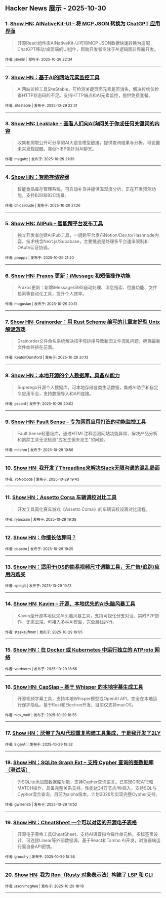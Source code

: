 ## Hacker News 展示 - 2025-10-30


### 1. [Show HN: AINativeKit-UI – 将 MCP JSON 转换为 ChatGPT 应用界面](https://news.ycombinator.com/item?id=45753972)
> 开源React组件库AINativeKit-UI可将MCP JSON数据快速转换为适配ChatGPT移动/桌面端的UI组件，帮助开发者专注于AI逻辑而非界面开发。

<sub>作者: jakelin | 发布于: 2025-10-29 22:34</sub>

---

### 2. [Show HN：基于AI的网站元素监控工具](https://news.ycombinator.com/item?id=45753950)
> AI网站监控工具SiteStable，可检测关键页面元素是否消失，解决传统仅检查HTTP状态码的不足。支持HTTP端点和AI元素监控，提供免费套餐。

<sub>作者: sitestable | 发布于: 2025-10-29 22:31</sub>

---

### 3. [Show HN: Leaklake – 查看人们向AI询问关于你或任何关键词的内容](https://news.ycombinator.com/item?id=45753414)
> 收集和爬取公开可分享的AI大语言模型链接，提供查询结果与分析，可设置未来发现提醒。类似HIBP但针对AI聊天。

<sub>作者: megahz | 发布于: 2025-10-29 21:39</sub>

---

### 4. [Show HN：智能存储容器](https://news.ycombinator.com/item?id=45753281)
> 智能食品库存管理系统，可自动补货并提供温湿度分析，正在开发预测功能，支持B2B和B2C场景。

<sub>作者: chicalidude | 发布于: 2025-10-29 21:26</sub>

---

### 5. [Show HN: AllPub – 智能跨平台发布工具](https://news.ycombinator.com/item?id=45753196)
> 独立开发者创建AllPub工具，一键跨平台发布Notion/Dev.to/Hashnode内容。技术栈含Next.js/Supabase，主要挑战是处理多平台速率限制和OAuth认证协调。

<sub>作者: pbopps | 发布于: 2025-10-29 21:20</sub>

---

### 6. [Show HN: Praxos 更新：iMessage 和短信操作功能](https://news.ycombinator.com/item?id=45752463)
> Praxos更新：新增iMessage/SMS自动处理、消息搜索、位置功能、文件检索等自动化工具，提升个人效率。

<sub>作者: mogusian | 发布于: 2025-10-29 20:15</sub>

---

### 7. [Show HN: Grainorder：用 Rust Scheme 编写的儿童友好型 Unix 解谜游戏](https://news.ycombinator.com/item?id=45752423)
> Grainorder文件命名系统解决按字母排序导致新旧文件混乱问题，确保最新文件始终排在前面。

<sub>作者: KeatonDunsford | 发布于: 2025-10-29 20:12</sub>

---

### 8. [Show HN：本地开源的个人数据库，具备AI能力](https://news.ycombinator.com/item?id=45752289)
> Superego开源个人数据库，可本地存储各类生活数据，集成AI助手和自定义应用平台，支持数据导入和API连接。

<sub>作者: pscanf | 发布于: 2025-10-29 20:02</sub>

---

### 9. [Show HN: Fault Sense – 专为网页应用打造的功能监控工具](https://news.ycombinator.com/item?id=45752229)
> Fault Sense轻量级库，通过HTML注释监测网站功能异常，解决产品分析和追踪工具无法检测"应发生但未发生"的问题。

<sub>作者: mitchm | 发布于: 2025-10-29 19:58</sub>

---

### 10. [Show HN: 我开发了Threadline来解决Slack无限沟通的混乱局面](https://news.ycombinator.com/item?id=45752052)

<sub>作者: YoNoCode | 发布于: 2025-10-29 19:43</sub>

---

### 11. [Show HN：Assetto Corsa 车辆调校对比工具](https://news.ycombinator.com/item?id=45751970)
> 开发工具简化赛车游戏《Assetto Corsa》的车辆调校设置对比流程。

<sub>作者: ryanxsim | 发布于: 2025-10-29 19:38</sub>

---

### 12. [Show HN：你擅长估算吗？](https://news.ycombinator.com/item?id=45751827)

<sub>作者: dcastm | 发布于: 2025-10-29 19:29</sub>

---

### 13. [Show HN：适用于iOS的简易视频尺寸调整工具，无广告/追踪/应用内购买](https://news.ycombinator.com/item?id=45751604)

<sub>作者: spieglt | 发布于: 2025-10-29 19:13</sub>

---

### 14. [Show HN: Kavim – 开源、本地优先的AI头脑风暴工具](https://news.ycombinator.com/item?id=45751519)
> Kavim是开源本地优先AI头脑风暴工具，支持可视化分支对话、实时P2P协作，无需云端，可接入多种AI模型，完全离线运行。

<sub>作者: staskaufman | 发布于: 2025-10-29 19:05</sub>

---

### 15. [Show HN：在 Docker 或 Kubernetes 中运行独立的 ATProto 网络](https://news.ycombinator.com/item?id=45751390)

<sub>作者: verdverm | 发布于: 2025-10-29 18:56</sub>

---

### 16. [Show HN: CapSlap – 基于 Whisper 的本地字幕生成工具](https://news.ycombinator.com/item?id=45751377)
> 开源视频字幕工具，支持本地Whisper模型或OpenAI API，完全在本地运行保护隐私。基于Rust和Electron开发，目前仅支持macOS。

<sub>作者: nick_wolf | 发布于: 2025-10-29 18:55</sub>

---

### 17. [Show HN：厌倦了为AI代理重复构建工具集成，于是我开发了2LY](https://news.ycombinator.com/item?id=45751342)

<sub>作者: EigerAI | 发布于: 2025-10-29 18:52</sub>

---

### 18. [Show HN：SQLite Graph Ext – 支持 Cypher 查询的图数据库（测试版）](https://news.ycombinator.com/item?id=45751339)
> 为SQLite添加图数据库功能，支持Cypher查询语言。已实现CREATE和MATCH操作，具备完整关系支持。性能达34万节点/秒插入，支持SQL与Cypher混合查询。目前为alpha版本，计划2026年实现完整Cypher支持。

<sub>作者: gwillen85 | 发布于: 2025-10-29 18:52</sub>

---

### 19. [Show HN：CheatSheet 一个可以对话的开源电子表格](https://news.ycombinator.com/item?id=45751151)
> 开源电子表格工具CheatSheet，支持AI语音指令操作单元格，多标签页设计，可连接Linear等外部数据源。基于React和Tambo AI开发，浏览器端运行需自备API密钥。

<sub>作者: grouchy | 发布于: 2025-10-29 18:36</sub>

---

### 20. [Show HN: 我为 Ron（Rusty 对象表示法）构建了 LSP 和 CLI](https://news.ycombinator.com/item?id=45750906)

<sub>作者: jasonjmcghee | 发布于: 2025-10-29 18:18</sub>

---
